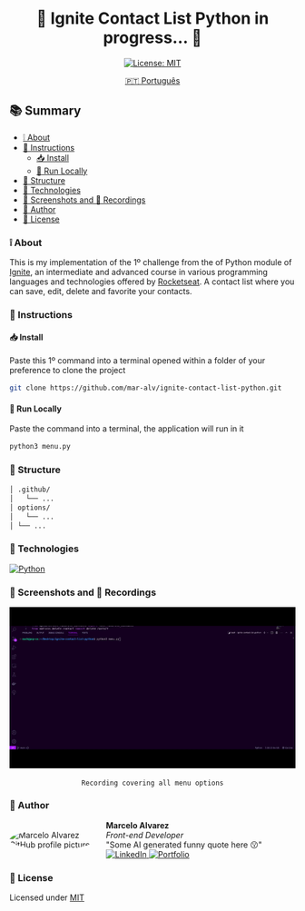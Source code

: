 # 



<h1 align='center'>🚧 Ignite Contact List Python in progress... 🚧</h1>

<div align='center'>

  [![License: MIT](https://img.shields.io/badge/License-MIT-brightgreen.svg)](https://opensource.org/licenses/MIT)

  [🇵🇹 Português](./docs/README-pt.md)

</div>

## 📚 Summary
- [❕ About](#about)
- [📖 Instructions](#instructions)
	- [📥 Install](#install)
	- [🚀 Run Locally](#locally)
- [📂 Structure](#structure)
- [🧰 Technologies](#technologies)
- [📸 Screenshots and 🎥 Recordings](#screenshots-prints)
- [👤 Author](#author)
- [📄 License](#license)

### <a id='about' style='text-decoration: none; color: inherit;'>❕ About</a>
This is my implementation of the 1º challenge from the of Python module of [Ignite](https://app.rocketseat.com.br/journey/python/contents), an intermediate and advanced course in various programming languages and technologies offered by [Rocketseat](https://www.rocketseat.com.br/). A contact list where you can save, edit, delete and favorite your contacts.

### <a id='instructions' style='text-decoration: none; color: inherit;'>📖 Instructions</a>
#### <a id='instalar' style='text-decoration: none; color: inherit;'>📥 Install</a>
Paste this 1º command into a terminal opened within a folder of your preference to clone the project
```sh
git clone https://github.com/mar-alv/ignite-contact-list-python.git
```

#### <a id='locally' style='text-decoration: none; color: inherit;'>🚀 Run Locally</a>
Paste the command into a terminal, the application will run in it
```sh
python3 menu.py
```

### <a id='structure' style='text-decoration: none; color: inherit;'>📂 Structure</a>
```
│ .github/
│   └── ...
│ options/
│   └── ...
│ └── ...
```

### <a id='technologies' style='text-decoration: none; color: inherit;'>🧰 Technologies</a>
[![Python](https://img.shields.io/badge/Python-3776AB?style=for-the-badge&logo=python&logoColor=white)](https://www.python.org/)

### <a id='screenshots-prints' style='text-decoration: none; color: inherit;'>📸 Screenshots and 🎥 Recordings</a>
<div align='center'>

  ![recording](./.github/recording.gif)

	Recording covering all menu options

</div>

### <a id='author' style='text-decoration: none; color: inherit;'>👤 Author</a>
<div style='display: flex; align-items: center;'>
		<img src='https://github.com/mar-alv.png' alt='Marcelo Alvarez GitHub profile picture' style='width: 150px; border-radius: 50%; margin-right: 20px;'>
		<div>
				<strong>Marcelo Alvarez</strong>
				<br>
				<em>Front-end Developer</em><br>
				<span>"Some AI generated funny quote here 😗"</span><br>
				<a href='https://www.linkedin.com/in/mar-alv'>
					<img
						alt='LinkedIn'
						src='https://img.shields.io/badge/LinkedIn-Marcelo%20Alvarez-0077B5?logo=linkedin&logoColor=white'
					/>
				</a>
				<a href='https://mar-alv.github.io/'>
					<img
						alt='Portfolio'
						src='https://img.shields.io/badge/Portfolio-Marcelo%20Alvarez-000?style=flat&logo=portfolio&logoColor=white'
					/>
				</a>
		</div>
</div>

### <a id='license' style='text-decoration: none; color: inherit;'>📄 License</a>
Licensed under [MIT](./LICENSE)
